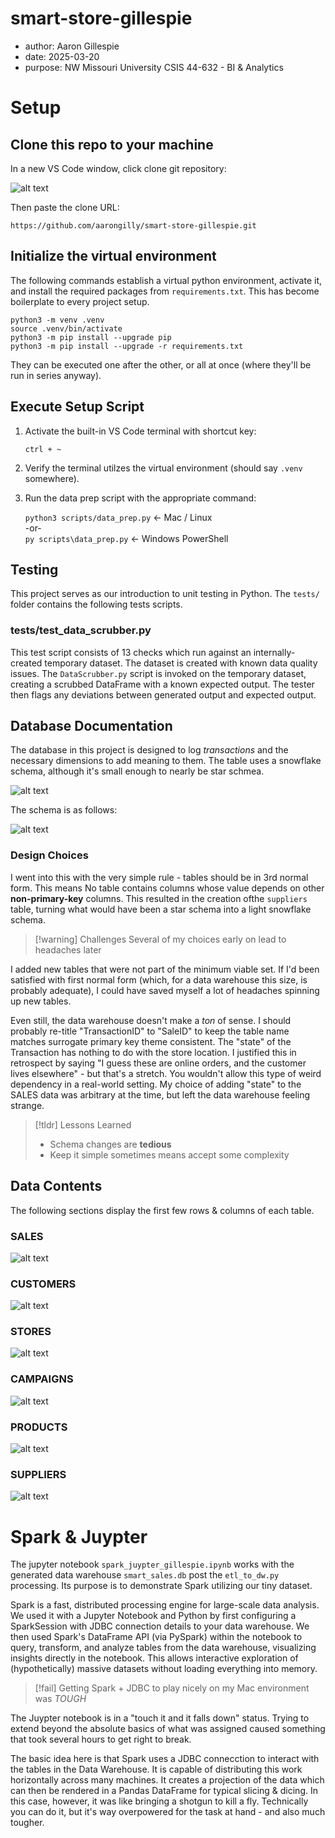 # smart-store-gillespie

- author: Aaron Gillespie  
- date: 2025-03-20
- purpose: NW Missouri University CSIS 44-632 - BI & Analytics

# Setup

## Clone this repo to your machine

In a new VS Code window, click clone git repository:  

![alt text](assets/vsc_img.png)

Then paste the clone URL:  

`https://github.com/aarongilly/smart-store-gillespie.git`

## Initialize the virtual environment

The following commands establish a virtual python environment, activate it, and install the required packages from `requirements.txt`. This has become boilerplate to every project setup.

```shell
python3 -m venv .venv  
source .venv/bin/activate
python3 -m pip install --upgrade pip  
python3 -m pip install --upgrade -r requirements.txt
```

They can be executed one after the other, or all at once (where they'll be run in series anyway).

## Execute Setup Script

1. Activate the built-in VS Code terminal with shortcut key:  
    
    `ctrl + ~`

2. Verify the terminal utilzes the virtual environment (should say `.venv` somewhere).
3. Run the data prep script with the appropriate command:

    `python3 scripts/data_prep.py` <- Mac / Linux   
        -or-  
    `py scripts\data_prep.py` <- Windows PowerShell

## Testing

This project serves as our introduction to unit testing in Python. The `tests/` folder contains the following tests scripts.

### tests/test_data_scrubber.py

This test script consists of 13 checks which run against an internally-created temporary dataset. The dataset is created with known data quality issues. The `DataScrubber.py` script is invoked on the temporary dataset, creating a scrubbed DataFrame with a known expected output. The tester then flags any deviations between generated output and expected output.

## Database Documentation

The database in this project is designed to log _transactions_ and the necessary dimensions to add meaning to them. The table uses a snowflake schema, although it's small enough to nearly be star schmea.

![alt text](assets/schema.png)

The schema is as follows:

![alt text](assets/SCHEMA_TABLE.png)

### Design Choices
I went into this with the very simple rule - tables should be in 3rd normal form. This means No table contains columns whose value depends on other **non-primary-key** columns. This resulted in the creation ofthe `suppliers` table, turning what would have been a star schema into a light snowflake schema.

> [!warning] Challenges
> Several of my choices early on lead to headaches later

I added new tables that were not part of the minimum viable set. If I'd been satisfied with first normal form (which, for a data warehouse this size, is probably adequate), I could have saved myself a lot of headaches spinning up new tables. 

Even still, the data warehouse doesn't make a _ton_ of sense. I should probably re-title "TransactionID" to "SaleID" to keep the table name matches surrogate primary key theme consistent. The "state" of the Transaction has nothing to do with the store location. I justified this in retrospect by saying "I guess these are online orders, and the customer lives elsewhere" - but that's a stretch. You wouldn't allow this type of weird dependency in a real-world setting. My choice of adding "state" to the SALES data was arbitrary at the time, but left the data warehouse feeling strange.

> [!tldr] Lessons Learned
> - Schema changes are **tedious**
> - Keep it simple sometimes means accept some complexity

## Data Contents
The following sections display the first few rows & columns of each table.

### SALES
![alt text](assets/SALES.png)

### CUSTOMERS
![alt text](assets/CUSTOMERS.png)

### STORES
![alt text](assets/STORES.png)

### CAMPAIGNS
![alt text](assets/CAMPAIGNS.png)

### PRODUCTS
![alt text](assets/PRODUCTS.png)

### SUPPLIERS
![alt text](assets/SUPPLIERS.png)

# Spark & Juypter

The jupyter notebook `spark_juypter_gillespie.ipynb` works with the generated data warehouse `smart_sales.db` post the `etl_to_dw.py` processing. Its purpose is to demonstrate Spark utilizing our tiny dataset. 

Spark is a fast, distributed processing engine for large-scale data analysis. We used it with a Jupyter Notebook and Python by first configuring a SparkSession with JDBC connection details to your data warehouse. We then used Spark's DataFrame API (via PySpark) within the notebook to query, transform, and analyze tables from the data warehouse, visualizing insights directly in the notebook. This allows interactive exploration of (hypothetically) massive datasets without loading everything into memory.

> [!fail] Getting Spark + JDBC to play nicely on my Mac environment was _TOUGH_

The Juypter notebook is in a "touch it and it falls down" status. Trying to extend beyond the absolute basics of what was assigned caused something that took several hours to get right to break.

The basic idea here is that Spark uses a JDBC connecction to interact with the tables in the Data Warehouse. It is capable of distributing this work horizontally across many machines. It creates a projection of the data which can then be rendered in a Pandas DataFrame for typical slicing & dicing. In this case, however, it was like bringing a shotgun to kill a fly. Technically you can do it, but it's way overpowered for the task at hand - and also much tougher.